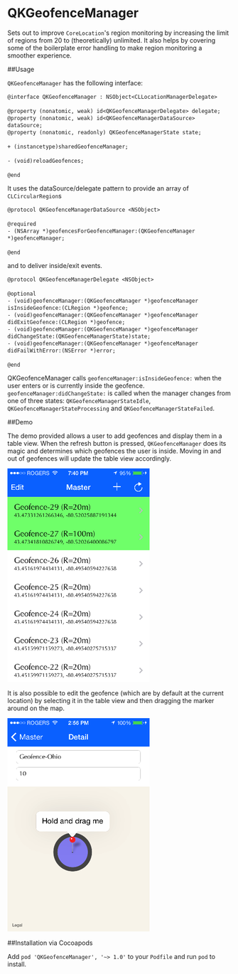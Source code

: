QKGeofenceManager
=================

Sets out to improve `CoreLocation`'s region monitoring by increasing the limit of regions from 20 to (theoretically) unlimited. It also helps by covering some of the boilerplate error handling to make region monitoring a smoother experience.

##Usage

`QKGeofenceManager` has the following interface:

``` obj-c
@interface QKGeofenceManager : NSObject<CLLocationManagerDelegate>

@property (nonatomic, weak) id<QKGeofenceManagerDelegate> delegate;
@property (nonatomic, weak) id<QKGeofenceManagerDataSource> dataSource;
@property (nonatomic, readonly) QKGeofenceManagerState state;

+ (instancetype)sharedGeofenceManager;

- (void)reloadGeofences;

@end
```
It uses the dataSource/delegate pattern to provide an array of `CLCircularRegion`s

``` obj-c
@protocol QKGeofenceManagerDataSource <NSObject>

@required
- (NSArray *)geofencesForGeofenceManager:(QKGeofenceManager *)geofenceManager;

@end
```
and to deliver inside/exit events.
``` obj-c
@protocol QKGeofenceManagerDelegate <NSObject>

@optional
- (void)geofenceManager:(QKGeofenceManager *)geofenceManager isInsideGeofence:(CLRegion *)geofence;
- (void)geofenceManager:(QKGeofenceManager *)geofenceManager didExitGeofence:(CLRegion *)geofence;
- (void)geofenceManager:(QKGeofenceManager *)geofenceManager didChangeState:(QKGeofenceManagerState)state;
- (void)geofenceManager:(QKGeofenceManager *)geofenceManager didFailWithError:(NSError *)error;

@end
```
QKGeofenceManager calls `geofenceManager:isInsideGeofence:` when the user enters or is currently inside the geofence. `geofenceManager:didChangeState:` is called when the manager changes from one of three states: `QKGeofenceManagerStateIdle`, `QKGeofenceManagerStateProcessing` and `QKGeofenceManagerStateFailed`.

##Demo

The demo provided allows a user to add geofences and display them in a table view. When the refresh button is pressed, `QKGeofenceManager` does its magic and determines which geofences the user is inside. Moving in and out of geofences will update the table view accordingly.

![](https://raw.githubusercontent.com/QuantumKing/QKGeofenceManager/master/QKGeofenceManagerDemo/screenshots/IMG_0058.PNG)

It is also possible to edit the geofence (which are by default at the current location) by selecting it in the table view and then dragging the marker around on the map.

![](https://raw.githubusercontent.com/QuantumKing/QKGeofenceManager/master/QKGeofenceManagerDemo/screenshots/IMG_0059.PNG)

##Installation via Cocoapods

Add `pod 'QKGeofenceManager', '~> 1.0'` to your `Podfile` and run `pod` to install.
